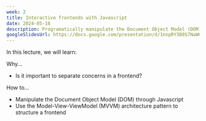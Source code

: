 ```yaml
---
week: 2
title: Interactive frontends with Javascript
date: 2024-05-16
description: Programatically manipulate the Document Object Model (DOM) through Javascript in the browser; Structuring a frontend with the Model-View-ViewModel architecture pattern; Some cool possibilities with browser-based Javascript.
googleSlidesUrl: https://docs.google.com/presentation/d/1nnpRY3D8S7NaWOvIOFTaauSOPxDF5UO8hoVxJHNmXng/
---
```


In this lecture, we will learn:

Why...

- Is it important to separate concerns in a frontend?

How to...

- Manipulate the Document Object Model (DOM) through Javascript
- Use the Model-View-ViewModel (MVVM) architecture pattern to structure a frontend
